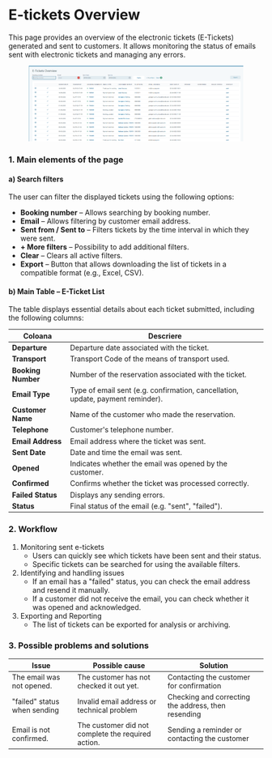 # E-tickets Overview

This page provides an overview of the electronic tickets (E-Tickets) generated and sent to customers. It allows monitoring the status of emails sent with electronic tickets and managing any errors.

<figure><img src=".gitbook/assets/image (163).png" alt=""><figcaption></figcaption></figure>

### **1.** Main elements of the page

#### **a) Search filters**

The user can filter the displayed tickets using the following options:

* **Booking number** – Allows searching by booking number.
* **Email** – Allows filtering by customer email address.
* **Sent from / Sent to** – Filters tickets by the time interval in which they were sent.
* **+ More filters** – Possibility to add additional filters.
* **Clear** – Clears all active filters.
* **Export** – Button that allows downloading the list of tickets in a compatible format (e.g., Excel, CSV).

#### **b)** Main Table – E-Ticket List

The table displays essential details about each ticket submitted, including the following columns:

| Coloana            | Descriere                                                                       |
| ------------------ | ------------------------------------------------------------------------------- |
| **Departure**      | Departure date associated with the ticket.                                      |
| **Transport**      | Transport Code of the means of transport used.                                  |
| **Booking Number** | Number of the reservation associated with the ticket.                           |
| **Email Type**     | Type of email sent (e.g. confirmation, cancellation, update, payment reminder). |
| **Customer Name**  | Name of the customer who made the reservation.                                  |
| **Telephone**      | Customer's telephone number.                                                    |
| **Email Address**  | Email address where the ticket was sent.                                        |
| **Sent Date**      | Date and time the email was sent.                                               |
| **Opened**         | Indicates whether the email was opened by the customer.                         |
| **Confirmed**      | Confirms whether the ticket was processed correctly.                            |
| **Failed Status**  | Displays any sending errors.                                                    |
| **Status**         | Final status of the email (e.g. "sent", "failed").                              |

### **2. Workflow**

1. Monitoring sent e-tickets
   * Users can quickly see which tickets have been sent and their status.
   * Specific tickets can be searched for using the available filters.
2. Identifying and handling issues
   * If an email has a "failed" status, you can check the email address and resend it manually.
   * If a customer did not receive the email, you can check whether it was opened and acknowledged.
3. Exporting and Reporting
   * The list of tickets can be exported for analysis or archiving.

### **3. Possible problems and solutions**

| Issue                        | Possible cause                                     | Solution                                            |
| ---------------------------- | -------------------------------------------------- | --------------------------------------------------- |
| The email was not opened.    | The customer has not checked it out yet.           | Contacting the customer for confirmation            |
| "failed" status when sending | Invalid email address or technical problem         | Checking and correcting the address, then resending |
| Email is not confirmed.      | The customer did not complete the required action. | Sending a reminder or contacting the customer       |

